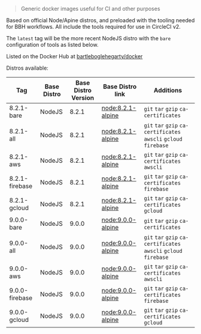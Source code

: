 > Generic docker images useful for CI and other purposes

Based on official Node/Apine distros, and preloaded with the tooling needed for BBH workflows. All include the tools required for use in CircleCI v2.

The `latest` tag will be the more recent NodeJS distro with the `bare` configuration of tools as listed below.

Listed on the Docker Hub at [bartleboglehegarty/docker](https://hub.docker.com/r/bartleboglehegarty/docker/)

Distros available:

| Tag | Base Distro | Base Distro Version | Base Distro link | Additions |
| --- | --- | --- | --- | --- |
| 8.2.1-bare | NodeJS | 8.2.1 | [node:8.2.1-alpine](https://hub.docker.com/_/node/) | `git` `tar` `gzip` `ca-certificates` |
| 8.2.1-all | NodeJS | 8.2.1 | [node:8.2.1-alpine](https://hub.docker.com/_/node/) | `git` `tar` `gzip` `ca-certificates` `awscli` `gcloud` `firebase` |
| 8.2.1-aws | NodeJS | 8.2.1 | [node:8.2.1-alpine](https://hub.docker.com/_/node/) | `git` `tar` `gzip` `ca-certificates` `awscli` |
| 8.2.1-firebase | NodeJS | 8.2.1 | [node:8.2.1-alpine](https://hub.docker.com/_/node/) | `git` `tar` `gzip` `ca-certificates` `firebase` |
| 8.2.1-gcloud | NodeJS | 8.2.1 | [node:8.2.1-alpine](https://hub.docker.com/_/node/) | `git` `tar` `gzip` `ca-certificates` `gcloud` |
| 9.0.0-bare | NodeJS | 9.0.0 | [node:9.0.0-alpine](https://hub.docker.com/_/node/) | `git` `tar` `gzip` `ca-certificates` |
| 9.0.0-all | NodeJS | 9.0.0 | [node:9.0.0-alpine](https://hub.docker.com/_/node/) | `git` `tar` `gzip` `ca-certificates` `awscli` `gcloud` `firebase` |
| 9.0.0-aws | NodeJS | 9.0.0 | [node:9.0.0-alpine](https://hub.docker.com/_/node/) | `git` `tar` `gzip` `ca-certificates` `awscli` |
| 9.0.0-firebase | NodeJS | 9.0.0 | [node:9.0.0-alpine](https://hub.docker.com/_/node/) | `git` `tar` `gzip` `ca-certificates` `firebase` |
| 9.0.0-gcloud | NodeJS | 9.0.0 | [node:9.0.0-alpine](https://hub.docker.com/_/node/) | `git` `tar` `gzip` `ca-certificates` `gcloud` |
